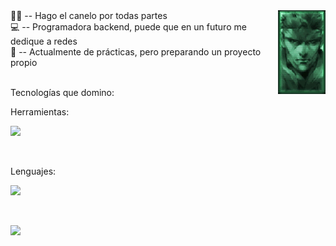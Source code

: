 

<img align='right' src=https://github.com/insonyy/insonyy/blob/56df13b338f8c02fbe32d9b7b059e17e4be344ab/tumblr_ma5f9esvJD1rvkdlio1_r3_250.gif width='15%'>
  🤸‍♀️ -- Hago el canelo por todas partes<br>
  💻 -- Programadora backend, puede que en un futuro me dedique a redes<br>
  🫡 -- Actualmente de prácticas, pero preparando un proyecto propio<br><br>

Tecnologías que domino:

Herramientas:
<p align="left">
  <a href="https://skillicons.dev">
    <img src="https://skillicons.dev/icons?i=git,docker,powershell,linux,androidstudio,apollo,postman,mysql,mongo,hibernate,unity&perline=8" />
  </a>
</p>
<br>

Lenguajes:

<p align="left">
  <a href="https://skillicons.dev">
    <img src="https://skillicons.dev/icons?i=java,python,kotlin,bash,cs&perline=8" />
  </a>
</p>
<br>

![](https://komarev.com/ghpvc/?username=insonyy&color=blue)
